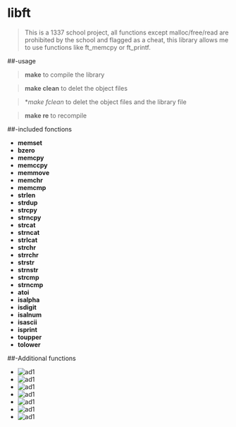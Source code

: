# libft
>	This is a 1337 school project, all functions except malloc/free/read are prohibited by the school and flagged as a cheat,
>this library allows me to use functions like ft_memcpy or ft_printf.

##-usage

>**make** to compile the library

>**make clean** to delet the object files

>**make fclean* to delet the object files and the library file

>**make re** to recompile

##-included fonctions

* **memset**
* **bzero**
* **memcpy**
* **memccpy**
* **memmove**
* **memchr**
* **memcmp**
* **strlen**
* **strdup**
* **strcpy**
* **strncpy**
* **strcat**
* **strncat**
* **strlcat**
* **strchr**
* **strrchr**
* **strstr**
* **strnstr**
* **strcmp**
* **strncmp**
* **atoi**
* **isalpha**
* **isdigit**
* **isalnum**
* **isascii**
* **isprint**
* **toupper**
* **tolower**

##-Additional functions

* ![ad1](imgs/mem.png)
* ![ad1](imgs/str.png)
* ![ad1](imgs/strequ.png)
* ![ad1](imgs/strtrim.png)
* ![ad1](imgs/putendl.png)
* ![ad1](imgs/lstnew.png)
* ![ad1](imgs/lstadd.png)
